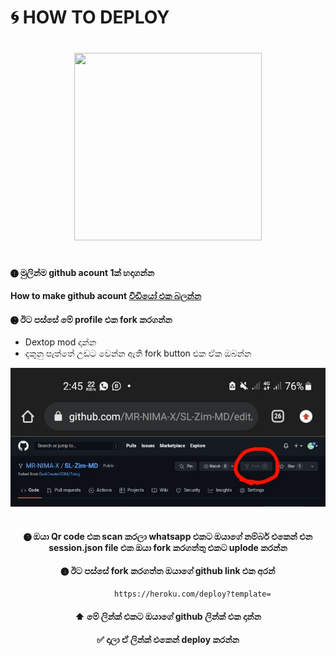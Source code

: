 # 🌀 HOW TO DEPLOY 
#
<div align="center">
  <img src="https://github.com/DarkCreater2004/Tutug/raw/zim-bot-inc/drips.jpg" width="300" height="300">
</div align="center">


#   
#  
#  
#

#### ❶  මුලින්ම github acount 1ක් හදාගන්න

#### How to make github acount  [වීඩියෝ එක බලන්න](https://youtu.be/NZ6oSZfoR88)
#### ❷ ඊට පස්සේ මේ profile එක fork කරගන්න
 + Dextop mod දාන්න 
+ දකුනු පැත්තේ උඩට වෙන්න ඇති fork button  එක ඒක ඔබන්න
<div align="center">
  <img src="https://github.com/DarkCreater2004/Tutug/raw/zim-bot-inc/storage/Screenshot_20220620-144541_Chrome.jpg" 

</div align="center">
  
#
#   
#   
  
#### ❸  ඔයා Qr code එක scan කරලා  whatsapp  එකට ඔයාගේ නම්බර් එකෙන් එන session.json file එක ඔයා fork කරගත්තු එකට uplode  කරන්න 
#### ❹ ඊට පස්සේ fork කරගත්ත ඔයාගේ github link එක අරන්
               https://heroku.com/deploy?template=

#### ⬆️ මේ ලින්ක් එකට ඔයාගේ github ලින්ක් එක දාන්න 

#### ✅ දාලා ඒ ලින්ක් එකෙන් deploy  කරන්න
